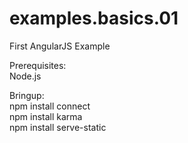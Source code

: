 # examples.basics.01
First AngularJS Example

Prerequisites:</br>
  Node.js
  
Bringup:</br>
  npm install connect</br>
  npm install karma</br>
  npm install serve-static
